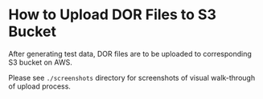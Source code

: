 How to Upload DOR Files to S3 Bucket
====================================

After generating test data, DOR files are to be uploaded to corresponding S3 bucket on AWS.

Please see `./screenshots` directory for screenshots of visual walk-through of upload process.

